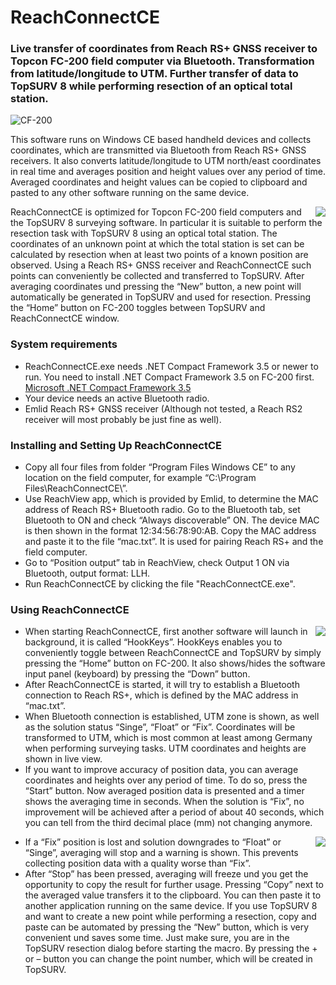 # ReachConnectCE
### Live transfer of coordinates from Reach RS+ GNSS receiver to Topcon FC-200 field computer via Bluetooth. Transformation from latitude/longitude to UTM. Further transfer of data to TopSURV 8 while performing resection of an optical total station.

![CF-200](https://user-images.githubusercontent.com/21182528/65868490-a1b3b300-e378-11e9-9165-5073fd31eb14.jpg)

This software runs on Windows CE based handheld devices and collects coordinates, which are transmitted via Bluetooth from Reach RS+ GNSS receivers. It also converts latitude/longitude to UTM north/east coordinates in real time and averages position and height values over any period of time. Averaged coordinates and height values can be copied to clipboard and pasted to any other software running on the same device.

<img align="right" src="https://user-images.githubusercontent.com/21182528/65906050-0a734d80-e3c2-11e9-8821-81d46e5e0385.jpeg">
ReachConnectCE is optimized for Topcon FC-200 field computers and the TopSURV 8 surveying software. In particular it is suitable to perform the resection task with TopSURV 8 using an optical total station. The coordinates of an unknown point at which the total station is set can be calculated by resection when at least two points of a known position are observed. Using a Reach RS+ GNSS receiver and ReachConnectCE such points can conveniently be collected and transferred to TopSURV. After averaging coordinates und pressing the “New” button, a new point will automatically be generated in TopSURV and used for resection. Pressing the “Home” button on FC-200 toggles between TopSURV and ReachConnectCE window.

### System requirements
* ReachConnectCE.exe needs .NET Compact Framework 3.5 or newer to run. You need to install .NET Compact Framework 3.5 on FC-200 first. [Microsoft .NET Compact Framework 3.5](https://www.microsoft.com/en-us/download/details.aspx?id=65)
* Your device needs an active Bluetooth radio.
* Emlid Reach RS+ GNSS receiver (Although not tested, a Reach RS2 receiver will most probably be just fine as well).

### Installing and Setting Up ReachConnectCE
* Copy all four files from folder “Program Files Windows CE” to any location on the field computer, for example “C:\Program Files\ReachConnectCE\”.
* Use ReachView app, which is provided by Emlid, to determine the MAC address of Reach RS+ Bluetooth radio. Go to the Bluetooth tab, set Bluetooth to ON and check “Always discoverable” ON. The device MAC is then shown in the format 12:34:56:78:90:AB. Copy the MAC address and paste it to the file “mac.txt”. It is used for pairing Reach RS+ and the field computer.
* Go to “Position output” tab in ReachView, check Output 1 ON via Bluetooth, output format: LLH.
* Run ReachConnectCE by clicking the file "ReachConnectCE.exe".

### Using ReachConnectCE

<img align="right" src="https://user-images.githubusercontent.com/21182528/65905332-aa2fdc00-e3c0-11e9-8dcd-bec897433348.jpg">

* When starting ReachConnectCE, first another software will launch in background, it is called “HookKeys”. HookKeys enables you to conveniently toggle between ReachConnectCE and TopSURV by simply pressing the “Home” button on FC-200. It also shows/hides the software input panel (keyboard) by pressing the “Down” button.
* After ReachConnectCE is started, it will try to establish a Bluetooth connection to Reach RS+, which is defined by the MAC address in “mac.txt”.
* When Bluetooth connection is established, UTM zone is shown, as well as the solution status “Singe”, “Float” or “Fix”. Coordinates will be transformed to UTM, which is most common at least among Germany when performing surveying tasks. UTM coordinates and heights are shown in live view.
* If you want to improve accuracy of position data, you can average coordinates and heights over any period of time. To do so, press the “Start” button. Now averaged position data is presented and a timer shows the averaging time in seconds. When the solution is “Fix”, no improvement will be achieved after a period of about 40 seconds, which you can tell from the third decimal place (mm) not changing anymore.

<img align="right" src="https://user-images.githubusercontent.com/21182528/65902356-879ac480-e3ba-11e9-8b6a-19cd81ec447f.jpg">

* If a “Fix” position is lost and solution downgrades to “Float” or “Singe”, averaging will stop and a warning is shown. This prevents collecting position data with a quality worse than “Fix”.
* After “Stop” has been pressed, averaging will freeze und you get the opportunity to copy the result for further usage. Pressing “Copy” next to the averaged value transfers it to the clipboard. You can then paste it to another application running on the same device. If you use TopSURV 8 and want to create a new point while performing a resection, copy and paste can be automated by pressing the “New” button, which is very convenient und saves some time. Just make sure, you are in the TopSURV resection dialog before starting the macro. By pressing the + or – button you can change the point number, which will be created in TopSURV.


